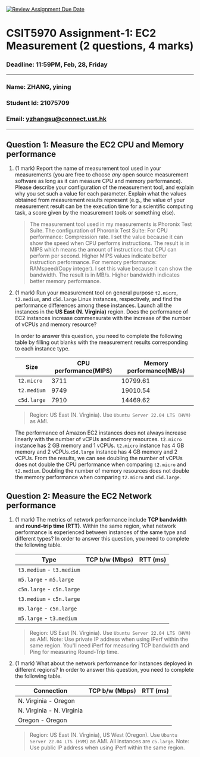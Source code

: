 [![Review Assignment Due Date](https://classroom.github.com/assets/deadline-readme-button-22041afd0340ce965d47ae6ef1cefeee28c7c493a6346c4f15d667ab976d596c.svg)](https://classroom.github.com/a/IAASVEAZ)
# CSIT5970 Assignment-1: EC2 Measurement (2 questions, 4 marks)

### Deadline: 11:59PM, Feb, 28, Friday

---

### Name: ZHANG, yining
### Student Id: 21075709
### Email: yzhangsu@connect.ust.hk

---

## Question 1: Measure the EC2 CPU and Memory performance

1. (1 mark) Report the name of measurement tool used in your measurements (you are free to choose *any* open source measurement software as long as it can measure CPU and memory performance). Please describe your configuration of the measurement tool, and explain why you set such a value for each parameter. Explain what the values obtained from measurement results represent (e.g., the value of your measurement result can be the execution time for a scientific computing task, a score given by the measurement tools or something else).

    > The measurement tool used in my measurements is Phoronix Test Suite.
    The configuration of Phoronix Test Suite: 
    For CPU performance: Compression rate. I set the value because it can show the speed when CPU performs instructions. The result is in MIPS which means the amount of instructions that CPU can perform per second. Higher MIPS values indicate better instruction performance.
    For memory performance: RAMspeed(Copy integer). I set this value because it can show the bandwidth. The result is in MB/s. Higher bandwidth indicates better memory performance.

2. (1 mark) Run your measurement tool on general purpose `t2.micro`, `t2.medium`, and `c5d.large` Linux instances, respectively, and find the performance differences among these instances. Launch all the instances in the **US East (N. Virginia)** region. Does the performance of EC2 instances increase commensurate with the increase of the number of vCPUs and memory resource?

    In order to answer this question, you need to complete the following table by filling out blanks with the measurement results corresponding to each instance type.

    | Size        | CPU performance(MIPS) | Memory performance(MB/s)|
    | ----------- | --------------------- | ----------------------- |
    | `t2.micro`  |       3711            |       10799.61          |
    | `t2.medium` |       9749            |       19010.54          |
    | `c5d.large` |       7910            |       14469.62          |

    > Region: US East (N. Virginia). Use `Ubuntu Server 22.04 LTS (HVM)` as AMI.

    The performance of Amazon EC2 instances does not always increase linearly with the number of vCPUs and memory resources. 
    `t2.micro` instance has 2 GB memory and 1 vCPUs. `t2.micro` instance has 4 GB memory and 2 vCPUs.`c5d.large` instance has 4 GB memory and 2 vCPUs. From the results, we can see doubling the number of vCPUs does not double the CPU performance when comparing `t2.micro` and `t2.medium`. Doubling the number of memory resources does not double the memory performance when comparing `t2.micro` and `c5d.large`.

## Question 2: Measure the EC2 Network performance

1. (1 mark) The metrics of network performance include **TCP bandwidth** and **round-trip time (RTT)**. Within the same region, what network performance is experienced between instances of the same type and different types? In order to answer this question, you need to complete the following table.

    | Type                      | TCP b/w (Mbps) | RTT (ms) |
    | ------------------------- | -------------- | -------- |
    | `t3.medium` - `t3.medium` |                |          |
    | `m5.large` - `m5.large`   |                |          |
    | `c5n.large` - `c5n.large` |                |          |
    | `t3.medium` - `c5n.large` |                |          |
    | `m5.large` - `c5n.large`  |                |          |
    | `m5.large` - `t3.medium`  |                |          |

    > Region: US East (N. Virginia). Use `Ubuntu Server 22.04 LTS (HVM)` as AMI. Note: Use private IP address when using iPerf within the same region. You'll need iPerf for measuring TCP bandwidth and Ping for measuring Round-Trip time.

2. (1 mark) What about the network performance for instances deployed in different regions? In order to answer this question, you need to complete the following table.

    | Connection                | TCP b/w (Mbps) | RTT (ms) |
    | ------------------------- | -------------- | -------- |
    | N. Virginia - Oregon      |                |          |
    | N. Virginia - N. Virginia |                |          |
    | Oregon - Oregon           |                |          |
 
    > Region: US East (N. Virginia), US West (Oregon). Use `Ubuntu Server 22.04 LTS (HVM)` as AMI. All instances are `c5.large`. Note: Use public IP address when using iPerf within the same region.
